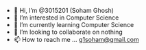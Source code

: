 - 👋 Hi, I’m @3015201 (Soham Ghosh)
- 👀 I’m interested in Computer Science
- 🌱 I’m currently learning Computer Science
- 💞️ I’m looking to collaborate on nothing
- 📫 How to reach me ... g1soham@gmail.com

<!---
3015201/3015201 is a ✨ special ✨ repository because its `README.md` (this file) appears on your GitHub profile.
You can click the Preview link to take a look at your changes.
--->
